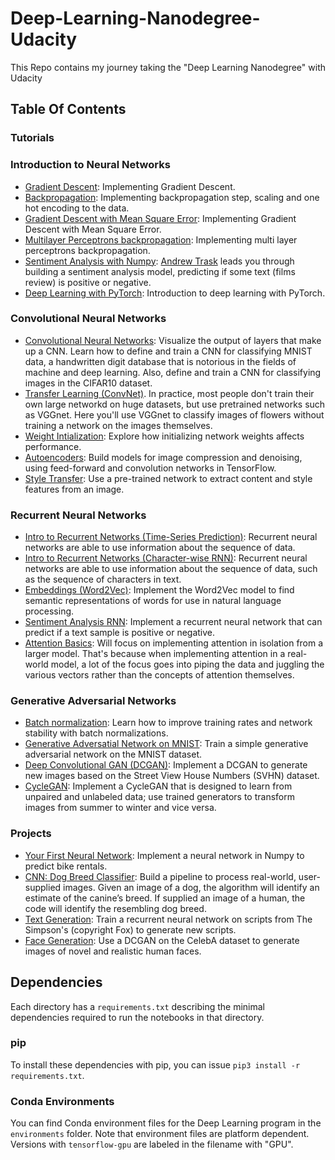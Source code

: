 # Deep-Learning-Nanodegree-Udacity
This Repo contains my journey taking the "Deep Learning Nanodegree" with Udacity

## Table Of Contents

### Tutorials

### Introduction to Neural Networks
* [Gradient Descent](https://github.com/ahmealy/Deep-Learning-Nanodegree-Udacity/tree/master/2.Neural-Networks/L1.Introduction-to-neural-networks/gradient-descent): Implementing Gradient Descent.
* [Backpropagation](https://github.com/ahmealy/Deep-Learning-Nanodegree-Udacity/tree/master/2.Neural-Networks/L1.Introduction-to-neural-networks/student-admissions): Implementing backpropagation step, scaling and one hot encoding to the data.
* [Gradient Descent with Mean Square Error](https://github.com/ahmealy/Deep-Learning-Nanodegree-Udacity/tree/master/2.Neural-Networks/L2.Implementing-gradient-descent/gradient-descent-MeanSquareError): Implementing Gradient Descent with Mean Square Error.
* [Multilayer Perceptrons backpropagation](https://github.com/ahmealy/Deep-Learning-Nanodegree-Udacity/tree/master/2.Neural-Networks/L2.Implementing-gradient-descent/Multilayer-Perceptrons-backpropagation): Implementing multi layer perceptrons backpropagation.
* [Sentiment Analysis with Numpy](https://github.com/ahmealy/Deep-Learning-Nanodegree-Udacity/tree/master/2.Neural-Networks/L5.Sentiment%20Analysis/sentiment-analysis-network): [Andrew Trask](http://iamtrask.github.io/) leads you through building a sentiment analysis model, predicting if some text (films review) is positive or negative.
* [Deep Learning with PyTorch](https://github.com/ahmealy/Deep-Learning-Nanodegree-Udacity/tree/master/2.Neural-Networks/L7.Deep-Learning-with-PyTorch/intro-to-pytorch): Introduction to deep learning with PyTorch.

### Convolutional Neural Networks
* [Convolutional Neural Networks](https://github.com/ahmealy/Deep-Learning-Nanodegree-Udacity/tree/master/3.Convolutional-Neural-Networks/L1.Convolutional-Neural-Networks/convolutional-neural-networks): Visualize the output of layers that make up a CNN. Learn how to define and train a CNN for classifying MNIST data, a handwritten digit database that is notorious in the fields of machine and deep learning. Also, define and train a CNN for classifying images in the CIFAR10 dataset.
* [Transfer Learning (ConvNet)](https://github.com/ahmealy/Deep-Learning-Nanodegree-Udacity/tree/master/3.Convolutional-Neural-Networks/L4.Transfer-Learning/transfer-learning). In practice, most people don't train their own large networkd on huge datasets, but use pretrained networks such as VGGnet. Here you'll use VGGnet to classify images of flowers without training a network on the images themselves.
* [Weight Intialization](https://github.com/ahmealy/Deep-Learning-Nanodegree-Udacity/tree/master/3.Convolutional-Neural-Networks/L5.Weight-Initialization/weight-initialization): Explore how initializing network weights affects performance.
* [Autoencoders](https://github.com/ahmealy/Deep-Learning-Nanodegree-Udacity/tree/master/3.Convolutional-Neural-Networks/L6.Auto-Encoders/autoencoder): Build models for image compression and denoising, using feed-forward and convolution networks in TensorFlow.
* [Style Transfer](https://github.com/ahmealy/Deep-Learning-Nanodegree-Udacity/tree/master/3.Convolutional-Neural-Networks/L7.Style-Transfer/style-transfer): Use a pre-trained network to extract content and style features from an image.

### Recurrent Neural Networks
* [Intro to Recurrent Networks (Time-Series Prediction)](https://github.com/ahmealy/Deep-Learning-Nanodegree-Udacity/tree/master/4.Recurrent-Neural-Networks/L3.Implementation-of-RNN-and-LSTM/time-series): Recurrent neural networks are able to use information about the sequence of data.
* [Intro to Recurrent Networks (Character-wise RNN)](https://github.com/ahmealy/Deep-Learning-Nanodegree-Udacity/tree/master/4.Recurrent-Neural-Networks/L3.Implementation-of-RNN-and-LSTM/char-rnn): Recurrent neural networks are able to use information about the sequence of data, such as the sequence of characters in text.
* [Embeddings (Word2Vec)](https://github.com/ahmealy/Deep-Learning-Nanodegree-Udacity/tree/master/4.Recurrent-Neural-Networks/L5.Embeddings-and-Word2Vec/word2vec-embeddings): Implement the Word2Vec model to find semantic representations of words for use in natural language processing.
* [Sentiment Analysis RNN](https://github.com/ahmealy/Deep-Learning-Nanodegree-Udacity/tree/master/4.Recurrent-Neural-Networks/L6.Sentiment-Prediction-RNN/sentiment-rnn): Implement a recurrent neural network that can predict if a text sample is positive or negative.
* [Attention Basics](https://github.com/ahmealy/Deep-Learning-Nanodegree-Udacity/tree/master/4.Recurrent-Neural-Networks/L8.Attention/attention): Will focus on implementing attention in isolation from a larger model. That's because when implementing attention in a real-world model, a lot of the focus goes into piping the data and juggling the various vectors rather than the concepts of attention themselves.

### Generative Adversarial Networks
* [Batch normalization](https://github.com/ahmealy/Deep-Learning-Nanodegree-Udacity/tree/master/5.Generative-Adversarial-Networks/L2.Deep-Convolutional-GANs/batch-norm): Learn how to improve training rates and network stability with batch normalizations.
* [Generative Adversatial Network on MNIST](https://github.com/ahmealy/Deep-Learning-Nanodegree-Udacity/tree/master/5.Generative-Adversarial-Networks/L1.Generative-Adversarial-Networks/gan-mnist): Train a simple generative adversarial network on the MNIST dataset.
* [Deep Convolutional GAN (DCGAN)](https://github.com/ahmealy/Deep-Learning-Nanodegree-Udacity/tree/master/5.Generative-Adversarial-Networks/L2.Deep-Convolutional-GANs/dcgan-svhn): Implement a DCGAN to generate new images based on the Street View House Numbers (SVHN) dataset.
* [CycleGAN](https://github.com/ahmealy/Deep-Learning-Nanodegree-Udacity/tree/master/5.Generative-Adversarial-Networks/L4.Implementing-a-CycleGAN/cycle-gan): Implement a CycleGAN that is designed to learn from unpaired and unlabeled data; use trained generators to transform images from summer to winter and vice versa.

### Projects
* [Your First Neural Network](https://github.com/ahmealy/Deep-Learning-Nanodegree-Udacity/tree/master/2.Neural-Networks/Project.Predicting-Bike-Sharing-Patterns): Implement a neural network in Numpy to predict bike rentals.
* [CNN: Dog Breed Classifier](https://github.com/ahmealy/Deep-Learning-Nanodegree-Udacity/tree/master/3.Convolutional-Neural-Networks/Project.Dog-Breed-Classifier/project-dog-classification): Build a pipeline to process real-world, user-supplied images. Given an image of a dog, the algorithm will identify an estimate of the canine’s breed. If supplied an image of a human, the code will identify the resembling dog breed.
* [Text Generation](https://github.com/ahmealy/Deep-Learning-Nanodegree-Udacity/tree/master/4.Recurrent-Neural-Networks/Project.TV-script-generation): Train a recurrent neural network on scripts from The Simpson's (copyright Fox) to generate new scripts.
* [Face Generation](https://github.com/ahmealy/Deep-Learning-Nanodegree-Udacity/tree/master/5.Generative-Adversarial-Networks/Project.Face-Generation): Use a DCGAN on the CelebA dataset to generate images of novel and realistic human faces.

## Dependencies

Each directory has a `requirements.txt` describing the minimal dependencies required to run the notebooks in that directory.

### pip

To install these dependencies with pip, you can issue `pip3 install -r requirements.txt`.

### Conda Environments

You can find Conda environment files for the Deep Learning program in the `environments` folder. Note that environment files are platform dependent. Versions with `tensorflow-gpu` are labeled in the filename with "GPU".
